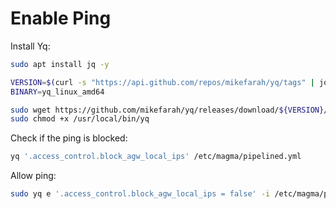 # Enable Ping 

Install Yq:
```bash
sudo apt install jq -y

VERSION=$(curl -s "https://api.github.com/repos/mikefarah/yq/tags" | jq -r '.[2].name')
BINARY=yq_linux_amd64

sudo wget https://github.com/mikefarah/yq/releases/download/${VERSION}/${BINARY} -O /usr/local/bin/yq
sudo chmod +x /usr/local/bin/yq

```

Check if the ping is blocked:
```bash
yq '.access_control.block_agw_local_ips' /etc/magma/pipelined.yml
```

Allow ping:
```bash
sudo yq e '.access_control.block_agw_local_ips = false' -i /etc/magma/pipelined.yml
```

